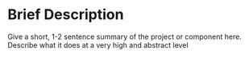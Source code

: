 # Brief Description

Give a short, 1-2 sentence summary of the project or component here.  Describe what it does at a very high and abstract level